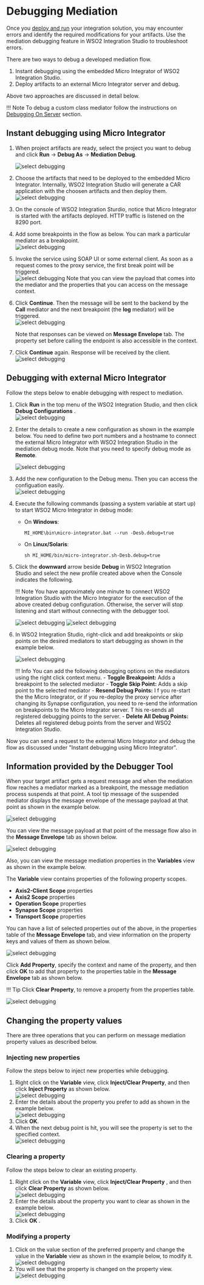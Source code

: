 # Debugging Mediation

Once you [deploy and run](../deploy-artifacts) your integration solution, you may encounter errors and identify the required modifications for your artifacts. Use the mediation debugging feature in WSO2 Integration Studio to troubleshoot errors.

There are two ways to debug a developed mediation flow.

1.  Instant debugging using the embedded Micro Integrator of WSO2 Integration Studio.
2.  Deploy artifacts to an external Micro Integrator server and debug.

Above two approaches are discussed in detail below.

!!! Note
        To debug a custom class mediator follow the instructions on [Debugging On Server](../debugging-on-server) section.
## Instant debugging using Micro Integrator

1.  When project artifacts are ready, select the project you want to debug and click **Run** -> **Debug As** -> **Mediation Debug**.

    ![select debugging](../assets/img/mediation-debugging/debugging-1.png)

2.  Choose the artifacts that need to be deployed to the embedded Micro Integrator. Internally, WSO2 Integration Studio will generate a CAR application with the choosen artifacts and then deploy them.  
    ![select debugging](../assets/img/mediation-debugging/debugging-2.png)
3.  On the console of WSO2 Integration Sturdio, notice that Micro
    Integrator is started with the artifacts deployed. HTTP traffic is
    listened on the 8290 port.
4.  Add some breakpoints in the flow as below. You can mark a particular
    mediator as a breakpoint.  
    ![select debugging](../assets/img/mediation-debugging/debugging-3.png)
5.  Invoke the service using SOAP UI or some external client. As soon as
    a request comes to the proxy service, the first break point will be triggered.  
    ![select debugging](../assets/img/mediation-debugging/debugging-4.png)
    Note that you can view the payload that comes into the mediator and
    the properties that you can access on the message context.

6.  Click **Continue**. Then the message will be sent to
    the backend by the **Call** mediator and the next breakpoint (the **log** mediator)
    will be triggered.  
    ![select debugging](../assets/img/mediation-debugging/debugging-5.png)
      
    Note that responses can be viewed on **Message Envelope** tab. The
    property set before calling the endpoint is also accessible in the
    context. 
7.  Click **Continue** again. Response will be received by the client.  
    ![select debugging](../assets/img/mediation-debugging/debugging-6.png)

## Debugging with external Micro Integrator

Follow the steps below to enable debugging with respect to mediation.

1.  Click **Run** in the top menu of the WSO2 Integration Studio, and
    then click **Debug Configurations** .  
    ![select debugging](../assets/img/mediation-debugging/debugging-7.png)
2.  Enter the details to create a new configuration as shown in the
    example below. You need to define two port numbers and a hostname to connect the external Micro Integrator with WSO2 Integration Studio in the mediation debug mode. Note that you need to specify debug mode as **Remote**.

    ![select debugging](../assets/img/mediation-debugging/debugging-8.png)
      
3.  Add the new configuration to the Debug menu. Then you can access the configuation easily.  
    ![select debugging](../assets/img/mediation-debugging/debugging-9.png)
      
4.  Execute the following commands (passing a system variable at start up) to start WSO2 Micro Integrator in debug
    mode:  
    -   On **Windows**:

        `MI_HOME\bin\micro-integrator.bat --run -Desb.debug=true`

    -   On **Linux/Solaris**:

        `sh MI_HOME/bin/micro-integrator.sh-Desb.debug=true`

5.  Click the **downward** arrow beside **Debug** in WSO2 Integration Studio and select the new profile created above when the Console indicates the following.

    !!! Note
        You have approximately one minute to connect WSO2 Integration Studio with the Micro Integrator for the execution of the above created debug configuration. Otherwise, the server will stop listening and start without connecting with the debugger tool.

    ![select debugging](../assets/img/mediation-debugging/debugging-10.png) 
    ![select debugging](../assets/img/mediation-debugging/debugging-11.png)

6.  In WSO2 Integration Studio, right-click and add breakpoints or skip points on the desired mediators to start debugging as shown in the example below.

    ![select debugging](../assets/img/mediation-debugging/debugging-12.png)

    !!! Info
        You can add the following debugging options on the mediators using the right click context menu.
        -   **Toggle Breakpoint:** Adds a breakpoint to the selected
            mediator
        -   **Toggle Skip Point:** Adds a skip point to the selected
            mediator
        -   **Resend Debug Points:** I f you re-start the the Micro Integrator, or if you re-deploy the proxy service after changing its Synapse configuration, you need to re-send the information on breakpoints to the Micro Integrator server. T his re-sends all registered debugging points to the server.
        -   **Delete All Debug Points:** Deletes all registered debug points from the server and WSO2 Integration Studio.

Now you can send a request to the external Micro Integrator and debug the flow as discussed under "Instant debugging using Micro Integrator".

## Information provided by the Debugger Tool

When your target artifact gets a request message and when the mediation flow reaches a mediator marked as a breakpoint, the message mediation process suspends at that point. A tool tip message of the suspended mediator displays the message envelope of the message payload at that point as shown in the example below.

![select debugging](../assets/img/mediation-debugging/debugging-13.png)

You can view the message payload at that point of the message flow also in the **Message Envelope** tab as shown below.

![select debugging](../assets/img/mediation-debugging/debugging-14.png) 

Also, you can view the message mediation properties in the **Variables**
view as shown in the example below.

The **Variable** view contains properties of the following property scopes.

-   **Axis2-Client Scope** properties
-   **Axis2 Scope** properties
-   **Operation Scope** properties
-   **Synapse Scope** properties
-   **Transport Scope** properties

You can have a list of selected properties out of the above, in the properties table of the **Message Envelope** tab, and view information on the property keys and values of them as shown below.

![select debugging](../assets/img/mediation-debugging/debugging-15.png)

Click **Add Property**, specify the context and name of the property, and then click **OK** to add that property to the properties table in the **Message Envelope** tab as shown below.

!!! Tip
    Click **Clear Property**, to remove a property from the properties table.

![select debugging](../assets/img/mediation-debugging/debugging-16.png)

## Changing the property values

There are three operations that you can perform on message mediation property values as described below.

### Injecting new properties

Follow the steps below to inject new properties while debugging.

1.  Right click on the **Variable** view, click **Inject/Clear Property**, and then click **Inject Property** as shown below.  
    ![select debugging](../assets/img/mediation-debugging/debugging-17.png)
2.  Enter the details about the property you prefer to add as shown in the example below.  
    ![select debugging](../assets/img/mediation-debugging/debugging-18.png)
3.  Click **OK**.
4.  When the next debug point is hit, you will see the property is set to the specified context.  
    ![select debugging](../assets/img/mediation-debugging/debugging-19.png)

### Clearing a property

Follow the steps below to clear an existing property.

1.  Right click on the **Variable** view, click **Inject/Clear
    Property** , and then click **Clear Property** as shown below.  
    ![select debugging](../assets/img/mediation-debugging/debugging-20.png)
2.  Enter the details about the property you want to clear as shown in
    the example below.  
    ![select debugging](../assets/img/mediation-debugging/debugging-21.png)
3.  Click **OK** .

### Modifying a property

1.  Click on the value section of the preferred property and change the value in the **Variable** view as shown in the example below, to modify it.  
    ![select debugging](../assets/img/mediation-debugging/debugging-22.png) 
2.  You will see that the property is changed on the property view.  
    ![select debugging](../assets/img/mediation-debugging/debugging-23.png) 

